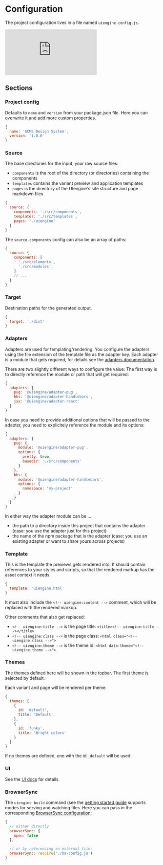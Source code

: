 # Configuration

The project configuration lives in a file named `uiengine.config.js`.

<div class='ytEmbed'><iframe title="UIengine Introduction 02: Config, Pages and Design Tokens" src="https://www.youtube-nocookie.com/embed/videoseries?list=PLBXz0hPvV2jNAFb9KxvV-2Op8cy3tA8E2&index=1" frameborder="0" allow="autoplay; encrypted-media; picture-in-picture" allowfullscreen></iframe></div>

## Sections

### Project config

Defaults to `name` and `version` from your package.json file.
Here you can overwrite it and add more custom properties.

```js
{
  name: 'ACME Design System',
  version: '1.0.0'
}
```

### Source

The base directories for the input, your raw source files:

- `components` is the root of the directory (or directories) containing the components
- `templates` contains the variant preview and application templates
- `pages` is the directory of the UIengine's site structure and page markdown files

```js
{
  source: {
    components: './src/components',
    templates: './src/templates',
    pages: './uiengine'
  }
}
```

The `source.components` config can also be an array of paths:

```js
{
  source: {
    components: [
      './src/elements',
      './src/modules',
    ]
    // ...
  }
}
```

### Target

Destination paths for the generated output.

```js
{
  target: './dist'
}
```

### Adapters

Adapters are used for templating/rendering.
You configure the adapters using the file extension of the template file as the adapter key.
Each adapter is a module that gets required, for details see the [adapters documentation](/adapters/).

There are two slightly different ways to configure the value:
The first way is to directly reference the module or path that will get required:

```js
{
  adapters: {
    pug: '@uiengine/adapter-pug',
    hbs: '@uiengine/adapter-handlebars',
    jsx: '@uiengine/adapter-react'
  }
}
```

In case you need to provide additional options that will be passed to the adapter, you need to
explicitely reference the module and its options:

```js
{
  adapters: {
    pug: {
      module: '@uiengine/adapter-pug',
      options: {
        pretty: true,
        basedir: './src/components'
      }
    },
    hbs: {
      module: '@uiengine/adapter-handlebars',
      options: {
        namespace: 'my-project'
      }
    }
  }
}
```

In either way the adapter module can be …

- the path to a directory inside this project that contains the adapter
  (case: you use the adapter just for this project)
- the name of the npm package that is the adapter
  (case: you use an existing adapter or want to share yours across projects)

### Template

This is the template the previews gets rendered into.
It should contain references to your styles and scripts, so that the rendered markup has the asset context it needs.

```js
{
  template: 'uiengine.html'
}
```

It must also include the `<!-- uiengine:content -->` comment, which will be replaced with the rendered markup.

Other comments that also get replaced:

- `<!-- uiengine:title -->` is the page title: `<title><!-- uiengine:title --></title>`
- `<!-- uiengine:class -->` is the page class: `<html class="<!-- uiengine:class -->">`
- `<!-- uiengine:theme -->` is the theme id: `<html data-theme="<!-- uiengine:theme -->">`

### Themes

The themes defined here will be shown in the topbar.
The first theme is selected by default.

Each variant and page will be rendered per theme.

```js
{
  themes: [
    {
      id: 'default',
      title: 'Default'
    },
    {
      id: 'funky',
      title: 'Bright colors'
    }
  ]
}
```

If no themes are defined, one with the id `_default` will be used.

### UI

See the [UI docs](/advanced/ui/) for details.

### BrowserSync

The `uiengine build` command (see the [getting started guide](/basics/getting-started/) supports modes for serving and watching files.
Here you can pass in the corresponding [BrowserSync configuration](https://www.browsersync.io/docs/options/):

```js
{
  // either directly
  browserSync: {
    open: false
  },

  // or by referencing an external file:
  browserSync: require('./bs-config.js')
}
```
